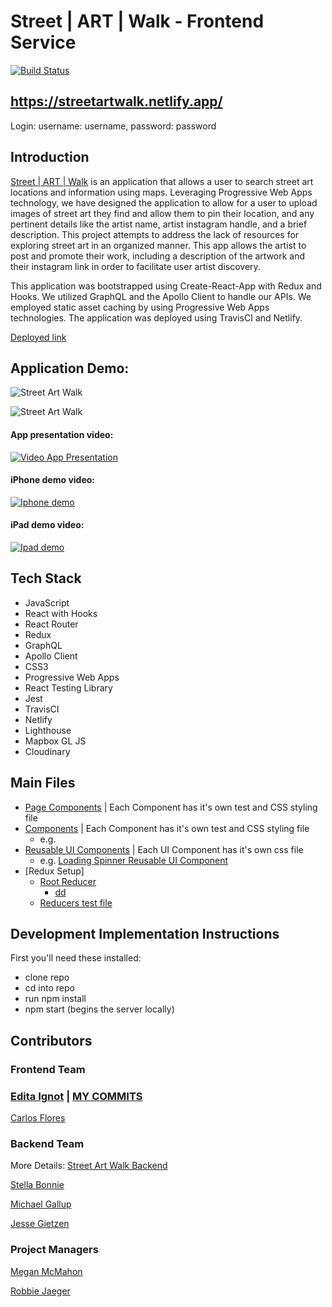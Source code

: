 # Street | ART | Walk - Frontend Service 

[![Build Status](https://travis-ci.org/StreetArtMap/streetArtMap.svg?branch=master)](https://travis-ci.org/StreetArtMap/streetArtMap)

## https://streetartwalk.netlify.app/ 
Login: username: username, password: password

## Introduction

[Street | ART | Walk](https://streetartwalk.netlify.app/ ) is an application that allows a user to search street art locations and information using maps. Leveraging Progressive Web Apps technology, we have designed the application to allow for a user to upload images of street art they find and allow them to pin their location, and any pertinent details like the artist name, artist instagram handle, and a brief description. This project attempts to address the lack of resources for exploring street art in an organized manner. This app allows the artist to post and promote their work, including a description of the artwork and their instagram link in order to facilitate user artist discovery. 

This application was bootstrapped using Create-React-App with Redux and Hooks. We utilized GraphQL and the Apollo Client to handle our APIs. We employed static asset caching by using Progressive Web Apps technologies. The application was deployed using TravisCI and Netlify. 

[Deployed link](https://streetartwalk.netlify.app/)

## Application Demo: 
![Street Art Walk](https://res.cloudinary.com/ds6dxgvxo/image/upload/v1600219353/streetartwalk1_u8uzdd.jpg)

![Street Art Walk](https://res.cloudinary.com/ds6dxgvxo/image/upload/v1600219328/streetartwalk2_pajf7z.jpg)

#### App presentation video:
[![Video App Presentation](https://res.cloudinary.com/ds6dxgvxo/image/upload/v1600546863/Screen_Shot_2020-09-19_at_14.20.04_nilfeq.jpg)](https://vimeo.com/459573196)

#### iPhone demo video:
[![Iphone demo](https://res.cloudinary.com/ds6dxgvxo/image/upload/v1600216366/streetartwalkiphone_hiowh1.jpg)](https://vimeo.com/458368989)

#### iPad demo video:
[![Ipad demo](https://res.cloudinary.com/ds6dxgvxo/image/upload/v1600216366/streetartwalkipad_jpcjdu.jpg)](https://vimeo.com/458365408)

## Tech Stack

- JavaScript
- React with Hooks
- React Router
- Redux
- GraphQL 
- Apollo Client 
- CSS3
- Progressive Web Apps
- React Testing Library
- Jest
- TravisCI
- Netlify 
- Lighthouse 
- Mapbox GL JS
- Cloudinary

## Main Files

- [Page Components](https://github.com/StreetArtMap/streetArtMap/tree/master/src/pages) | Each Component has it's own test and CSS styling file
- [Components](https://github.com/StreetArtMap/streetArtMap/tree/master/src/components) | Each Component has it's own test and CSS styling file
  - e.g.
- [Reusable UI Components](https://github.com/StreetArtMap/streetArtMap/tree/master/src/UIComponents) | Each UI Component has it's own css file
  - e.g. [Loading Spinner Reusable UI Component](https://github.com/StreetArtMap/streetArtMap/tree/master/src/UIComponents/LoadingSpinner)
- [Redux Setup]
  - [Root Reducer](https://github.com/StreetArtMap/streetArtMap/blob/master/src/reducers/index.js)
    - [dd](dd)
  - [Reducers test file](https://github.com/StreetArtMap/streetArtMap/blob/master/src/reducers/reducers.test.js)

## Development Implementation Instructions

First you'll need these installed:

- clone repo 
- cd into repo
- run npm install 
- npm start (begins the server locally)

## Contributors <a name="team"></a>

  ### Frontend Team
   ### [Edita Ignot](https://github.com/edignot) | [MY COMMITS](https://github.com/StreetArtMap/streetArtMap/commits/master?author=edignot)

   [Carlos Flores](https://github.com/carflor)

  ### Backend Team

More Details: [Street Art Walk Backend](https://github.com/StreetArtMap/street_art_backend)

   [Stella Bonnie](https://github.com/stellakunzang)

   [Michael Gallup](https://github.com/Gallup93)

   [Jesse Gietzen](https://github.com/elguapogordo)

  ### Project Managers

   [Megan McMahon](https://github.com/memcmahon)

   [Robbie Jaeger](https://github.com/robbiejaeger)

